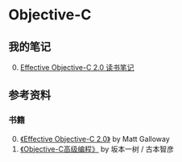# Objective-C

## 我的笔记
0. [Effective Objective-C 2.0 读书笔记](Effective_Objective-C_2.0_读书笔记.md)

## 参考资料

### 书籍
0. [《Effective Objective-C 2.0》](https://book.douban.com/subject/25829244/) by Matt Galloway
0. [《Objective-C高级编程》](https://book.douban.com/subject/24720270/) by 坂本一树 / 古本智彦

